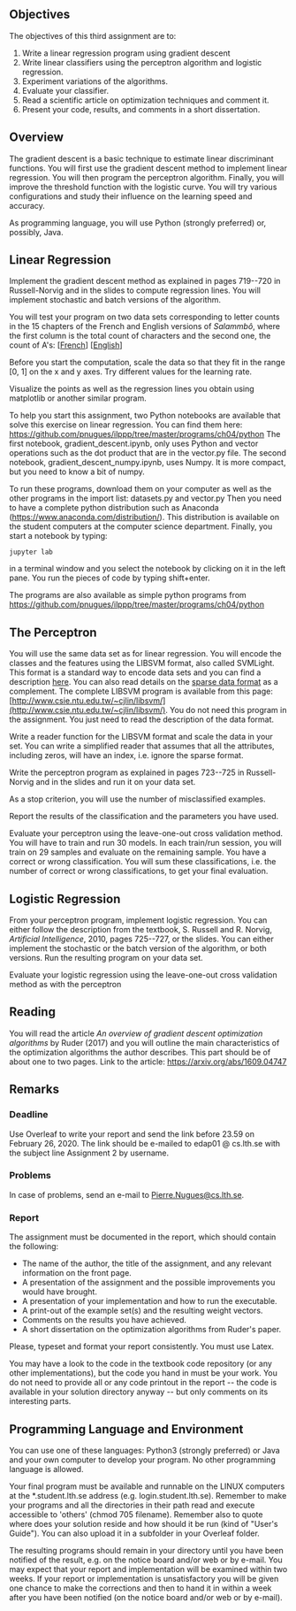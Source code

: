 ## Objectives

The objectives of this third assignment are to:

1.  Write a linear regression program using gradient descent
2.  Write linear classifiers using the perceptron algorithm and logistic regression.
3.  Experiment variations of the algorithms.
4.  Evaluate your classifier.
5.  Read a scientific article on optimization techniques and comment it.
5.  Present your code, results, and comments in a short dissertation.

## Overview

The gradient descent is a basic technique to estimate linear discriminant functions. You will first use the gradient descent method to implement linear regression. You will then program the perceptron algorithm. Finally, you will improve the threshold function with the logistic curve. You will try various configurations and study their influence on the learning speed and accuracy.

As programming language, you will use Python (strongly preferred) or, possibly, Java.

## Linear Regression

Implement the gradient descent method as explained in pages 719--720 in Russell-Norvig and in the slides to compute regression lines. You will implement stochastic and batch versions of the algorithm.

You will test your program on two data sets corresponding to letter counts in the 15 chapters of the French and English versions of _Salammbô_, where the first column is the total count of characters and the second one, the count of A's: [[French](http://fileadmin.cs.lth.se/cs/Education/EDA132/Labs/ML/salammbo_a_fr.plot)] [[English](http://fileadmin.cs.lth.se/cs/Education/EDA132/Labs/ML/salammbo_a_en.plot)]

Before you start the computation, scale the data so that they fit in the range [0, 1] on the x and y axes. Try different values for the learning rate.

Visualize the points as well as the regression lines you obtain using matplotlib or another similar program.

To help you start this assignment, two Python notebooks are available that solve this exercise on linear regression. You can find them here: https://github.com/pnugues/ilppp/tree/master/programs/ch04/python
The first notebook, gradient_descent.ipynb, only uses Python and vector operations such as the dot product that are in the vector.py file.
The second notebook, gradient_descent_numpy.ipynb, uses Numpy. It is more compact, but you need to know a bit of numpy.

To run these programs, download them on your computer as well as the other programs in the import list: datasets.py and vector.py
Then you need to have a complete python distribution such as Anaconda (https://www.anaconda.com/distribution/). This distribution is available on the student computers at the computer science department.
Finally, you start a notebook by typing:

`jupyter lab`

in a terminal window and you select the notebook by clicking on it in the left pane.
You run the pieces of code by typing shift+enter.

The programs are also available as simple python programs from
https://github.com/pnugues/ilppp/tree/master/programs/ch04/python

## The Perceptron

You will use the same data set as for linear regression. You will encode the classes and the features using the LIBSVM format, also called SVMLight. This format is a standard way to encode data sets and you can find a description [here](https://github.com/cjlin1/libsvm/blob/master/README). You can also read details on the [sparse data format](http://www.csie.ntu.edu.tw/~cjlin/libsvm/faq.html#/Q3:_Data_preparation) as a complement. The complete LIBSVM program is available from this page: [http://www.csie.ntu.edu.tw/~cjlin/libsvm/](http://www.csie.ntu.edu.tw/~cjlin/libsvm/). You do not need this program in the assignment. You just need to read the description of the data format.

Write a reader function for the LIBSVM format and scale the data in your set. You can write a simplified reader that assumes that all the attributes, including zeros, will have an index, i.e. ignore the sparse format.

Write the perceptron program as explained in pages 723--725 in Russell-Norvig and in the slides and run it on your data set.

As a stop criterion, you will use the number of misclassified examples.

Report the results of the classification and the parameters you have used.

Evaluate your perceptron using the leave-one-out cross validation method. You will have to train and run 30 models. In each train/run session, you will train on 29 samples and evaluate on the remaining sample. You have a correct or wrong classification. You will sum these classifications, i.e. the number of correct or wrong classifications, to get your final evaluation.

## Logistic Regression

From your perceptron program, implement logistic regression. You can either follow the description from the textbook, S. Russell and R. Norvig, _Artificial Intelligence_, 2010, pages 725--727, or the slides. You can either implement the stochastic or the batch version of the algorithm, or both versions. Run the resulting program on your data set.

Evaluate your logistic regression using the leave-one-out cross validation method as with the perceptron

## Reading
You will read the article *An overview of gradient descent optimization algorithms* by Ruder (2017) and you will outline the main characteristics of the optimization algorithms the author describes. This part should be of about one to two pages. Link to the article: https://arxiv.org/abs/1609.04747

## Remarks

### Deadline

Use Overleaf to write your report and send the link before 23.59 on February 26, 2020\. The link should be e-mailed to edap01 @ cs.lth.se with the subject line Assignment 2 by username.

### Problems

In case of problems, send an e-mail to Pierre.Nugues@cs.lth.se.

### Report

The assignment must be documented in the report, which should contain the following:

*   The name of the author, the title of the assignment, and any relevant information on the front page.
*   A presentation of the assignment and the possible improvements you would have brought.
*   A presentation of your implementation and how to run the executable.
*   A print-out of the example set(s) and the resulting weight vectors.
*   Comments on the results you have achieved.
*   A short dissertation on the optimization algorithms from Ruder's paper.

Please, typeset and format your report consistently. You must use Latex.

You may have a look to the code in the textbook code repository (or any other implementations), but the code you hand in must be your work. You do not need to provide all or any code printout in the report -- the code is available in your solution directory anyway -- but only comments on its interesting parts.

## Programming Language and Environment

You can use one of these languages: Python3 (strongly preferred) or Java and your own computer to develop your program. No other programming language is allowed.

Your final program must be available and runnable on the LINUX computers at the *.student.lth.se address (e.g. login.student.lth.se). Remember to make your programs and all the directories in their path read and execute accessible to 'others' (chmod 705 filename). Remember also to quote where does your solution reside and how should it be run (kind of "User's Guide"). You can also upload it in a subfolder in your Overleaf folder.

The resulting programs should remain in your directory until you have been notified of the result, e.g. on the notice board and/or web or by e-mail. You may expect that your report and implementation will be examined within two weeks. If your report or implementation is unsatisfactory you will be given one chance to make the corrections and then to hand it in within a week after you have been notified (on the notice board and/or web or by e-mail).
